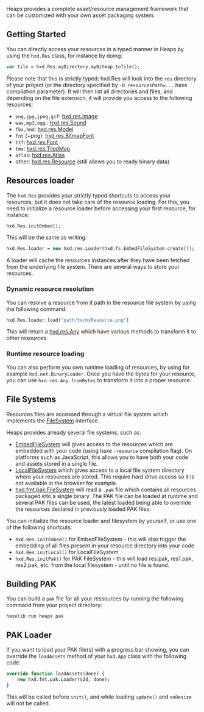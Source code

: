 Heaps provides a complete asset/resource management framework that can be customized with your own asset packaging system.

## Getting Started

You can directly access your resources in a typed manner in Heaps by using the `hxd.Res` class, for instance by doing:

```haxe
var tile = hxd.Res.myDirectory.myBitmap.toTile();
```

Please note that this is strictly typed: hxd.Res will look into the `res` directory of your project (or the directory specified by `-D resourcesPath=...` haxe compilation parameter). It will then list all directories and files, and depending on the file extension, it will provide you access to the following resources:

 * `png,jpg,jpeg,gif`: [hxd.res.Image](https://github.com/ncannasse/heaps/blob/master/hxd/res/Image.hx)
 * `wav,mp3,ogg` : [hxd.res.Sound](https://github.com/ncannasse/heaps/blob/master/hxd/res/Sound.hx)
 * `fbx,hmd`: [hxd.res.Model](https://github.com/ncannasse/heaps/blob/master/hxd/res/Model.hx)
 * `fnt` (+png): [hxd.res.BitmapFont](https://github.com/ncannasse/heaps/blob/master/hxd/res/BitmapFont.hx)
 * `ttf`: [hxd.res.Font](https://github.com/ncannasse/heaps/blob/master/hxd/res/Font.hx)
 * `tmx`: [hxd.res.TiledMap](https://github.com/ncannasse/heaps/blob/master/hxd/res/TiledMap.hx)
 * `atlas`: [hxd.res.Atlas](https://github.com/ncannasse/heaps/blob/master/hxd/res/Atlas.hx)
 * other: [hxd.res.Resource](https://github.com/ncannasse/heaps/blob/master/hxd/res/Resource.hx) (still allows you to ready binary data)


## Resources loader

The `hxd.Res` provides your strictly typed shortcuts to access your resources, but it does not take care of the resource loading. For this, you need to initialize a resource loader before accessing your first resource, for instance:

```haxe
hxd.Res.initEmbed();
```

This will be the same as writing:

```haxe
hxd.Res.loader = new hxd.res.Loader(hxd.fs.EmbedFileSystem.create());
```

A loader will cache the resources instances after they have been fetched from the underlying file system. There are several ways to store your resources.

### Dynamic resource resolution

You can resolve a resource from it path in the resource file system by using the following command:

```haxe
hxd.Res.loader.load("path/to/myResource.png")
```

This will return a [hxd.res.Any](https://github.com/ncannasse/heaps/blob/master/hxd/res/Any.hx) which have various methods to transform it to other resources.

### Runtime resource loading

You can also perform you own runtime loading of resources, by using for example `hxd.net.BinaryLoader`.
Once you have the bytes for your resource, you can use `hxd.res.Any.fromBytes` to transform it into a proper resource.

## File Systems

Resources files are accessed through a virtual file system which implements the [FileSystem](https://github.com/ncannasse/heaps/blob/master/hxd/fs/FileSystem.hx) interface. 

Heaps provides already several file systems, such as:
 * [EmbedFileSystem](https://github.com/ncannasse/heaps/blob/master/hxd/fs/EmbedFileSystem.hx) will gives access to the resources which are embedded with your code (using haxe `-resource` compilation flag). On platforms such as JavaScript, this allows you to have both your code and assets stored in a single file.
 * [LocalFileSystem](https://github.com/ncannasse/heaps/blob/master/hxd/fs/LocalFileSystem.hx) which gives access to a local file system directory where your resources are stored. This require hard drive access so it is not available in the browser for example.
 * [hxd.fmt.pak.FileSystem](https://github.com/ncannasse/heaps/blob/master/hxd/fmt/pak/FileSystem.hx) will read a `.pak` file which contains all resources packaged into a single binary. The PAK file can be loaded at runtime and several PAK files can be used, the latest loaded being able to override the resources declared in previously loaded PAK files.  

You can initialize the resource loader and filesystem by yourself, or use one of the following shortcuts:
 * `hxd.Res.initEmbed()` for EmbedFileSystem - this will also trigger the embedding of all files present in your resource directory into your code
 * `hxd.Res.initLocal()` for LocalFileSystem
 * `hxd.Res.initPak()` for PAK FileSystem - this will load res.pak, res1.pak, res2.pak, etc. from the local filesystem - until no file is found.

## Building PAK

You can build a `pak` file for all your ressources by running the following command from your project directory:

```
haxelib run heaps pak
```

## PAK Loader

If you want to load your PAK file(s) with a progress bar showing, you can override the `loadAssets` method of your `hxd.App` class with the following code:

```haxe
override function loadAssets(done) {
    new hxd.fmt.pak.Loader(s2d, done);
}
```

This will be called before `init()`, and while loading `update()` and `onResize` will not be called.


